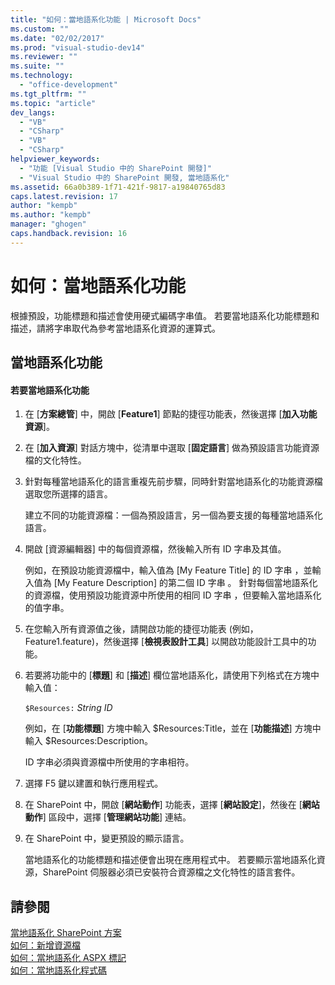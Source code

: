 ```yaml
---
title: "如何：當地語系化功能 | Microsoft Docs"
ms.custom: ""
ms.date: "02/02/2017"
ms.prod: "visual-studio-dev14"
ms.reviewer: ""
ms.suite: ""
ms.technology: 
  - "office-development"
ms.tgt_pltfrm: ""
ms.topic: "article"
dev_langs: 
  - "VB"
  - "CSharp"
  - "VB"
  - "CSharp"
helpviewer_keywords: 
  - "功能 [Visual Studio 中的 SharePoint 開發]"
  - "Visual Studio 中的 SharePoint 開發, 當地語系化"
ms.assetid: 66a0b389-1f71-421f-9817-a19840765d83
caps.latest.revision: 17
author: "kempb"
ms.author: "kempb"
manager: "ghogen"
caps.handback.revision: 16
---
```

# 如何：當地語系化功能
  根據預設，功能標題和描述會使用硬式編碼字串值。  若要當地語系化功能標題和描述，請將字串取代為參考當地語系化資源的運算式。  
  
## 當地語系化功能  
  
#### 若要當地語系化功能  
  
1.  在 \[**方案總管**\] 中，開啟 \[**Feature1**\] 節點的捷徑功能表，然後選擇 \[**加入功能資源**\]。  
  
2.  在 \[**加入資源**\] 對話方塊中，從清單中選取 \[**固定語言**\] 做為預設語言功能資源檔的文化特性。  
  
3.  針對每種當地語系化的語言重複先前步驟，同時針對當地語系化的功能資源檔選取您所選擇的語言。  
  
     建立不同的功能資源檔：一個為預設語言，另一個為要支援的每種當地語系化語言。  
  
4.  開啟 \[資源編輯器\] 中的每個資源檔，然後輸入所有 ID 字串及其值。  
  
     例如，在預設功能資源檔中，輸入值為 \[My Feature Title\] 的 ID 字串 ，並輸入值為 \[My Feature Description\] 的第二個 ID 字串 。  針對每個當地語系化的資源檔，使用預設功能資源中所使用的相同 ID 字串 ，但要輸入當地語系化的值字串。  
  
5.  在您輸入所有資源值之後，請開啟功能的捷徑功能表 \(例如， Feature1.feature\)，然後選擇 \[**檢視表設計工具**\] 以開啟功能設計工具中的功能。  
  
6.  若要將功能中的 \[**標題**\] 和 \[**描述**\] 欄位當地語系化，請使用下列格式在方塊中輸入值：  
  
     `$Resources:` *String ID*  
  
     例如，在 \[**功能標題**\] 方塊中輸入 $Resources:Title，並在 \[**功能描述**\] 方塊中輸入 $Resources:Description。  
  
     ID 字串必須與資源檔中所使用的字串相符。  
  
7.  選擇 F5 鍵以建置和執行應用程式。  
  
8.  在 SharePoint 中，開啟 \[**網站動作**\] 功能表，選擇 \[**網站設定**\]，然後在 \[**網站動作**\] 區段中，選擇 \[**管理網站功能**\] 連結。  
  
9. 在 SharePoint 中，變更預設的顯示語言。  
  
     當地語系化的功能標題和描述便會出現在應用程式中。  若要顯示當地語系化資源，SharePoint 伺服器必須已安裝符合資源檔之文化特性的語言套件。  
  
## 請參閱  
 [當地語系化 SharePoint 方案](../sharepoint/localizing-sharepoint-solutions.md)   
 [如何：新增資源檔](../sharepoint/how-to-add-a-resource-file.md)   
 [如何：當地語系化 ASPX 標記](../sharepoint/how-to-localize-aspx-markup.md)   
 [如何：當地語系化程式碼](../sharepoint/how-to-localize-code.md)  
  
  